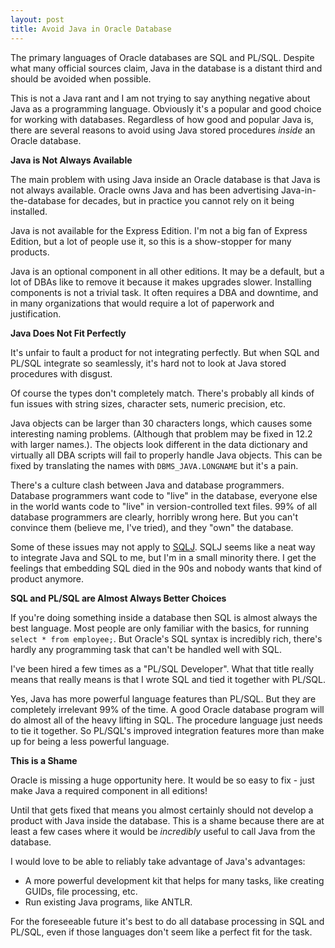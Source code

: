 ```yaml
---
layout: post
title: Avoid Java in Oracle Database
---
```


The primary languages of Oracle databases are SQL and PL/SQL.  Despite what many official sources claim, Java in the database is a distant third and should be avoided when possible.

This is not a Java rant and I am not trying to say anything negative about Java as a programming language.  Obviously it's a popular and good choice for working with databases.  Regardless of how good and popular Java is, there are several reasons to avoid using Java stored procedures *inside* an Oracle database.

**Java is Not Always Available**

The main problem with using Java inside an Oracle database is that Java is not always available.  Oracle owns Java and has been advertising Java-in-the-database for decades, but in practice you cannot rely on it being installed.

Java is not available for the Express Edition.  I'm not a big fan of Express Edition, but a lot of people use it, so this is a show-stopper for many products.

Java is an optional component in all other editions.  It may be a default, but a lot of DBAs like to remove it because it makes upgrades slower.  Installing components is not a trivial task.  It often requires a DBA and downtime, and in many organizations that would require a lot of paperwork and justification.

**Java Does Not Fit Perfectly**

It's unfair to fault a product for not integrating perfectly.  But when SQL and PL/SQL integrate so seamlessly, it's hard not to look at Java stored procedures with disgust.

Of course the types don't completely match.  There's probably all kinds of fun issues with string sizes, character sets, numeric precision, etc.

Java objects can be larger than 30 characters longs, which causes some interesting naming problems.   (Although that problem may be fixed in 12.2 with larger names.).  The objects look different in the data dictionary and virtually all DBA scripts will fail to properly handle Java objects.  This can be fixed by translating the names with `DBMS_JAVA.LONGNAME` but it's a pain.

There's a culture clash between Java and database programmers.  Database programmers want code to "live" in the database, everyone else in the world wants code to "live" in version-controlled text files.  99% of all database programmers are clearly, horribly wrong here.  But you can't convince them (believe me, I've tried), and they "own" the database.

Some of these issues may not apply to [SQLJ](https://en.wikipedia.org/wiki/SQLJ).  SQLJ seems like a neat way to integrate Java and SQL to me, but I'm in a small minority there.  I get the feelings that embedding SQL died in the 90s and nobody wants that kind of product anymore.

**SQL and PL/SQL are Almost Always Better Choices**

If you're doing something inside a database then SQL is almost always the best language.  Most people are only familiar with the basics, for running `select * from employee;`.  But Oracle's SQL syntax is incredibly rich, there's hardly any programming task that can't be handled well with SQL.

I've been hired a few times as a "PL/SQL Developer".  What that title really means that really means is that I wrote SQL and tied it together with PL/SQL.

Yes, Java has more powerful language features than PL/SQL.  But they are completely irrelevant 99% of the time.  A good Oracle database program will do almost all of the heavy lifting in SQL.  The procedure language just needs to tie it together.  So PL/SQL's improved integration features more than make up for being a less powerful language.

**This is a Shame**

Oracle is missing a huge opportunity here.  It would be so easy to fix - just make Java a required component in all editions!

Until that gets fixed that means you almost certainly should not develop a product with Java inside the database.  This is a shame because there are at least a few cases where it would be *incredibly* useful to call Java from the database.

I would love to be able to reliably take advantage of Java's advantages:
* A more powerful development kit that helps for many tasks, like creating GUIDs, file processing, etc.
* Run existing Java programs, like ANTLR.

For the foreseeable future it's best to do all database processing in SQL and PL/SQL, even if those languages don't seem like a perfect fit for the task.
